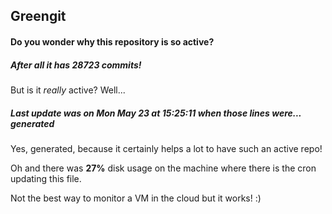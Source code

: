 ## Greengit

#### Do you wonder why this repository is so active?

##### After all it has 28723 commits!

But is it *really* active? Well...

##### Last update was on Mon May 23 at 15:25:11 when those lines were... generated

Yes, generated, because it certainly helps a lot to have such an active repo!

Oh and there was **27%** disk usage on the machine
where there is the cron updating this file.

Not the best way to monitor a VM in the cloud but it works! :)
